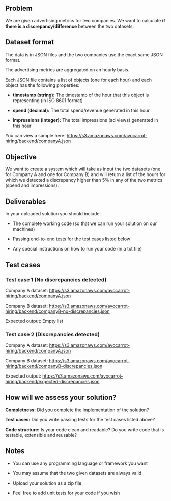 ## Problem

We are given advertising metrics for two companies. We want to calculate **if there is a discrepancy/difference** between the two datasets.

## Dataset format

The data is in JSON files and the two companies use the exact same JSON format.

The advertising metrics are aggregated on an hourly basis.

Each JSON file contains a list of objects (one for each hour) and each object has the following properties:
- **timestamp (string):** The timestamp of the hour that this object is representing (in ISO 8601 format)

- **spend (decimal):** The total spend/revenue generated in this hour

- **impressions (integer):** The total impressions (ad views) generated in this hour

You can view a sample here: https://s3.amazonaws.com/avocarrot-hiring/backend/companyA.json

## Objective

We want to create a system which will take as input the two datasets (one for Company A and one for Company B) and will return a list of the hours for which we detected a discrepancy higher than 5% in any of the two metrics (spend and impressions). 

## Deliverables

In your uploaded solution you should include:

- The complete working code (so that we can run your solution on our machines) 

- Passing end-to-end tests for the test cases listed below

- Any special instructions on how to run your code (in a txt file)

## Test cases

### Test case 1 (No discrepancies detected)

Company A dataset: https://s3.amazonaws.com/avocarrot-hiring/backend/companyA.json

Company B dataset: https://s3.amazonaws.com/avocarrot-hiring/backend/companyB-no-discrepancies.json

Expected output: Empty list

### Test case 2 (Discrepancies detected)

Company A dataset: https://s3.amazonaws.com/avocarrot-hiring/backend/companyA.json

Company B dataset: https://s3.amazonaws.com/avocarrot-hiring/backend/companyB-discrepancies.json

Expected output: https://s3.amazonaws.com/avocarrot-hiring/backend/expected-discrepancies.json

## How will we assess your solution?

**Completness:** Did you complete the implementation of the solution?

**Test cases:** Did you write passing tests for the test cases listed above?

**Code structure:** Is your code clean and readable? Do you write code that is testable, extensible and reusable? 

## Notes

- You can use any programming language or framework you want

- You may assume that the two given datasets are always valid

- Upload your solution as a zip file

- Feel free to add unit tests for your code if you wish